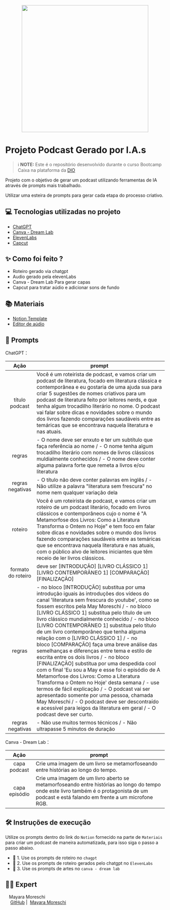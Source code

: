 <p align="center">
<img 
    src="./assets/cover.png"
    width="400"  
/>
</p>


# Projeto Podcast Gerado por I.A.s
 > ℹ️ **NOTE:** Este é o repositório desenvolvido durante o curso Bootcamp Caixa na plataforma da [DIO](https://dio.me)

Projeto com o objetivo de gerar um podcast utilizando ferramentas de IA através de prompts mais trabalhado.

Utilizar uma esteira de prompts para gerar cada etapa do processo criativo.

## 💻 Tecnologias utilizadas no projeto

- [ChatGPT](https://chat.openai.com/) 
- [Canva - Dream Lab](https://www.canva.com/dream-lab/)
- [ElevenLabs](https://beta.elevenlabs.io/)
- [Capcut](https://www.capcut.com/pt-br/)

## ✨ Como foi feito ?

- Roteiro gerado via chatgpt
- Audio gerado pela elevenLabs
- Canva - Dream Lab Para gerar capas
- Capcut para tratar aúdio e adicionar sons de fundo

## 📚 Materiais

- [Notion Template](https://helpful-jump-17b.notion.site/PAS-Podcast-AI-Studio-210489e15d7a4a73b743bb159e45d06f?pvs=4)
- [Editor de aúdio](https://www.capcut.com/editor?from_page=landing_page&__action_from=picture_V%C3%ADdeos%20profissionais%20em%20minutos,%20n%C3%A3o%20em%20horas.)

## 🧠 Prompts

ChatGPT：

|   Ação   | prompt                                                                                                                                                                                                                                                                                                                                                                                      |
| :------: | ------------------------------------------------------------------------------------------------------------------------------------------------------------------------------------------------------------------------------------------------------------------------------ |
| título podcast | Você é um roteirista de podcast, e vamos criar um podcast de literatura, focado em literatura clássica e contemporânea e eu gostaria de uma ajuda sua para criar 5 sugestões de nomes criativos para um podcast de literatura feito por leitores nerds, e que tenha algum trocadilho literário no nome. O podcast vai falar sobre dicas e novidades sobre o mundo dos livros fazendo comparações saudáveis entre as temáricas que se encontrava naquela literatura e nas atuais.                                                                                             |       
| regras | - O nome deve ser enxuto e ter um subtítulo que faça referência ao nome / - O nome tenha algum trocadilho literário com nomes de livros clássicos muldialmente conhecidos / - O nome deve conter alguma palavra forte que remeta a livros e/ou literatura                                      
| regras negativas | - O título não deve conter palavras em inglês / - Não utilize a palavra "literatura sem frescura" no nome nem qualquer variação dela                                       |
| roteiro | Você é um roteirista de podcast, e vamos criar um  roteiro de um podcast literário, focado em livros clássicos e contemporâneos cujo o nome é "A Metamorfose dos Livros: Como a Literatura Transforma o Ontem no Hoje" e tem foco em falar sobre dicas e novidades sobre o mundo dos livros fazendo comparações saudáveis entre as temáricas que se encontrava naquela literatura e nas atuais,  com o público alvo de leitores iniciantes que têm receio de ler livros clássicos.                                                                                                               |
| formato do roteiro | deve ser [INTRODUÇÃO] [LIVRO CLÁSSICO 1] [LIVRO CONTEMPORÂNEO 1] [COMPARAÇÃO] [FINALIZAÇÃO]                            |
| regras | - no bloco [INTRODUÇÃO] substitua por uma introdução iguais às introduções dos vídeos do canal 'literatura sem frescura do youtube', como se fossem escritos pela May Moreschi / - no bloco [LIVRO CLÁSSICO 1] substitua pelo título de um livro clássico mundialmente conhecido / - no bloco [LIVRO CONTEMPORÂNEO 1] substitua pelo título de um livro contemporâneo que tenha alguma relação com o [LIVRO CLÁSSICO 1] / - no bloco [COMPARAÇÃO] faça uma breve análise das semelhanças e diferenças entre tema e estilo de escrita entre os dois livros / - no bloco [FINALIZAÇÃO] substitua por uma despedida cool com o final 'Eu sou a May e esse foi o episódio de A Metamorfose dos Livros: Como a Literatura Transforma o Ontem no Hoje' desta semana / - use termos de fácil explicação / - O podcast vai ser apresentado somente por uma pessoa, chamada May Moreschi / - O podcast deve ser descontraído e acessível para leigos da literatura em geral / - O podcast deve ser curto.                                                                 |         
| regras negativas | - Não use muitos termos técnicos / - Não ultrapasse 5 minutos de duração |

Canva - Dream Lab：

|  Ação  | prompt                                                                                 |
| :----: | -------------------------------------------------------------------------------------- |
| capa podcast | Crie uma imagem de um livro se metamorfoseando entre histórias ao longo do tempo.|
| capa episódio | Crie uma imagem de um livro aberto se metamorfoseando entre histórias ao longo do tempo onde este livro também é o protagonista de um podcast e está falando em frente a um microfone RGB.                                                                                              |


## 🛠️ Instruções de execução

Utilize os prompts dentro do link do `Notion` fornecido na parte de `Materiais` para criar um podcast de maneira automatizada, para isso siga o passo a passo abaixo.

- 🤖 1. Use os prompts de roteiro no `chagpt`
- 🤖 2. Use os prompts de roteiro gerados pelo chatgpt no  `ElevenLabs`
- 🤖 3. Use os prompts de artes no `canva - dream lab`

## 👨‍💻 Expert

<p>
    <p>&nbsp&nbsp&nbspMayara Moreschi<br>
    &nbsp&nbsp&nbsp
    <a href="https://github.com/MayMoreschi">
    GitHub</a>&nbsp;|&nbsp;
    <a href="www.linkedin.com/in/

<br/><br/>
<p>

---

⌨️ com 💜 por [Mayara Moreschi](https://github.com/MayMoreschi)
